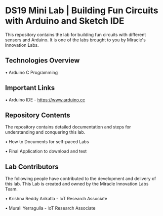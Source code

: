 # DS19 Mini Lab | Building Fun Circuits with Arduino and Sketch IDE

This repository contains the lab for building fun circuits with different sensors and Arduino. It is one of the labs brought to you by Miracle's Innovation Labs.

## Technologies Overview

•  Arduino C Programming

## Important Links

• Arduino IDE -  https://www.arduino.cc

## Repository Contents

The repository contains detailed documentation and steps for understanding and conquering this lab.

• How to Documents for self-paced Labs

• Final Application to download and test

## Lab Contributors

The following people have contributed to the development and delivery of this lab. This Lab is created and owned by the Miracle Innovation Labs Team.

• Krishna Reddy Arikatla - IoT Research Associate

• Murali Yerragulla - IoT Research Associate
